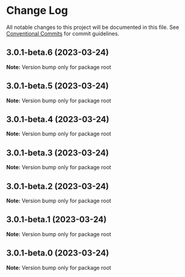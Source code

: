 # Change Log

All notable changes to this project will be documented in this file.
See [Conventional Commits](https://conventionalcommits.org) for commit guidelines.

## 3.0.1-beta.6 (2023-03-24)

**Note:** Version bump only for package root





## 3.0.1-beta.5 (2023-03-24)

**Note:** Version bump only for package root





## 3.0.1-beta.4 (2023-03-24)

**Note:** Version bump only for package root





## 3.0.1-beta.3 (2023-03-24)

**Note:** Version bump only for package root





## 3.0.1-beta.2 (2023-03-24)

**Note:** Version bump only for package root





## 3.0.1-beta.1 (2023-03-24)

**Note:** Version bump only for package root





## 3.0.1-beta.0 (2023-03-24)

**Note:** Version bump only for package root
